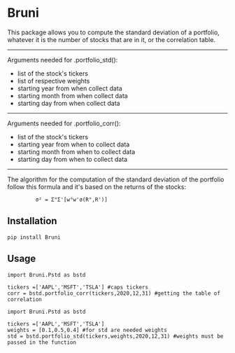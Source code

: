 # Bruni
This package allows you to compute the standard deviation of a portfolio, whatever it is the number of
 stocks that are in it, or the correlation table.

------------------------------------------------------------------------------------------------------
Arguments needed for .portfolio_std():
- list of the stock's tickers
- list of respective weights
- starting year from when collect data
- starting month from when collect data
- starting day from when collect data

--------------------------------------

Arguments needed for .portfolio_corr():
- list of the stock's tickers
- starting year from when to collect data
- starting month from when to collect data
- starting day from when to collect data

--------------------------------------
The algorithm for the computation of the standard deviation of the portfolio follow this formula and it's based on the returns of the stocks:

             σ² = Σ°Σ'[w°w'σ(R°,R')]


## Installation
```
pip install Bruni

```

## Usage
```
import Bruni.Pstd as bstd 

tickers =['AAPL','MSFT','TSLA'] #caps tickers
corr = bstd.portfolio_corr(tickers,2020,12,31) #getting the table of correlation

```
```
import Bruni.Pstd as bstd

tickers =['AAPL','MSFT','TSLA']
weights = [0.1,0.5,0.4] #for std are needed weights
std = bstd.portfolio_std(tickers,weights,2020,12,31) #weights must be passed in the function

```

